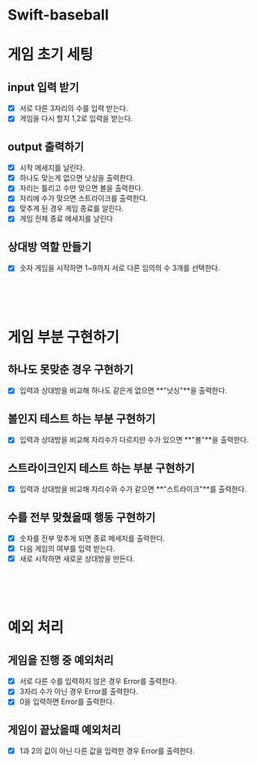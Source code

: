 # Swift-baseball

# 게임 초기 세팅
## input 입력 받기
- [X] 서로 다른 3자리의 수를 입력 받는다.
- [X] 게임을 다시 할지 1,2로 입력을 받는다.

## output 출력하기
- [X] 시작 메세지를 날린다.
- [X] 하나도 맞는게 없으면 낫싱을 출력한다.
- [X] 자리는 틀리고 수만 맞으면 볼을 출력한다.
- [X] 자리에 수가 맞으면 스트라이크를 출력한다.
- [X] 맞추게 된 경우 게임 종료를 알린다.
- [X] 게임 전체 종료 메세지를 날린다

## 상대방 역할 만들기
- [X] 숫자 게임을 시작하면 1~9까지 서로 다른 임의의 수 3개를 선택한다.

<br><br><br>

# 게임 부분 구현하기
## 하나도 못맞춘 경우 구현하기
- [X] 입력과 상대방을 비교해 하나도 같은게 없으면 **"낫싱"**을 출력한다.

## 볼인지 테스트 하는 부분 구현하기
- [X] 입력과 상대방을 비교해 자리수가 다르지만 수가 있으면 **"볼"**을 출력한다.

## 스트라이크인지 테스트 하는 부분 구현하기
- [X] 입력과 상대방을 비교해 자리수와 수가 같으면 **"스트라이크"**를 출력한다.

## 수를 전부 맞췄을때 행동 구현하기
- [X] 숫자를 전부 맞추게 되면 종료 메세지를 출력한다.
- [X] 다음 게임의 여부를 입력 받는다.
- [X] 새로 시작하면 새로운 상대방을 만든다. 

<br><br><br>

# 예외 처리
## 게임을 진행 중 예외처리 
- [X] 서로 다른 수를 입력하지 않은 경우 Error를 출력한다.
- [X] 3자리 수가 아닌 경우 Error를 출력한다. 
- [X] 0을 입력하면 Error를 출력한다.

## 게임이 끝났을때 예외처리
- [X] 1과 2의 값이 아닌 다른 값을 입력한 경우 Error를 출력한다.